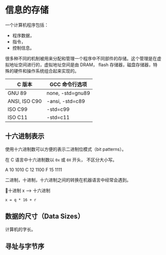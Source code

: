 # 信息的存储


一个计算机程序包括：
- 程序数据， 
- 指令， 
- 控制信息。


很多种不同的机制被用来分配和管理一个程序中不同部件的存储。这个管理是在虚拟地址空间进行的，虚拟地址空间是由 DRAM， flash 存储器，磁盘存储器，特殊的硬件和操作系统组合起来实现的。

|C 版本 | GCC 命令行选项|
|-------|--------------|
|GNU 89| none, -std=gnu89|
|ANSI, ISO C90| -ansi, -std=c89|
|ISO C99| -std=c99|
|ISO C11| -std=c11|


## 十六进制表示

使用十六进制数可以方便的表示二进制位模式（bit patterns）。

在 C 语言中十六进制数以 `0x` 或 `0X` 开头， 不区分大小写。

A  10  1010
C  12  1100
F  15  1111


二进制，十进制，十六进制之间的转换在机器语言中经常会遇到。

十进制 x --> 十六进制

`x = q * 16 + r`


## 数据的尺寸（Data Sizes）

计算机的字长。


## 寻址与字节序

